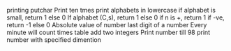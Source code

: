 printing putchar
Print ten tmes
print alphabets in lowercase
if alphabet is small, return 1 else 0
If alphabet (C,s), return 1 else 0
if n is +, return 1 if -ve, return -1 else 0
Absolute value of number
last digit of a number
Every minute will count
times table
add two integers
Print number till 98
print number with specified dimention
